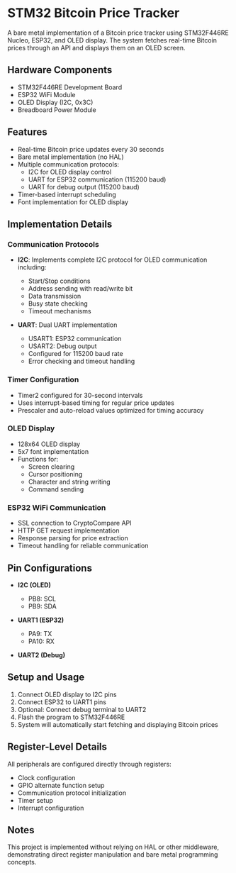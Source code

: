 # STM32 Bitcoin Price Tracker

A bare metal implementation of a Bitcoin price tracker using STM32F446RE Nucleo, ESP32, and OLED display. The system fetches real-time Bitcoin prices through an API and displays them on an OLED screen.

## Hardware Components
- STM32F446RE Development Board
- ESP32 WiFi Module
- OLED Display (I2C, 0x3C)
- Breadboard Power Module

## Features
- Real-time Bitcoin price updates every 30 seconds
- Bare metal implementation (no HAL)
- Multiple communication protocols:
  - I2C for OLED display control
  - UART for ESP32 communication (115200 baud)
  - UART for debug output (115200 baud)
- Timer-based interrupt scheduling
- Font implementation for OLED display

## Implementation Details

### Communication Protocols
- **I2C**: Implements complete I2C protocol for OLED communication including:
  - Start/Stop conditions
  - Address sending with read/write bit
  - Data transmission
  - Busy state checking
  - Timeout mechanisms

- **UART**: Dual UART implementation
  - USART1: ESP32 communication
  - USART2: Debug output
  - Configured for 115200 baud rate
  - Error checking and timeout handling

### Timer Configuration
- Timer2 configured for 30-second intervals
- Uses interrupt-based timing for regular price updates
- Prescaler and auto-reload values optimized for timing accuracy

### OLED Display
- 128x64 OLED display
- 5x7 font implementation
- Functions for:
  - Screen clearing
  - Cursor positioning
  - Character and string writing
  - Command sending

### ESP32 WiFi Communication
- SSL connection to CryptoCompare API
- HTTP GET request implementation
- Response parsing for price extraction
- Timeout handling for reliable communication

## Pin Configurations
- **I2C (OLED)**
  - PB8: SCL
  - PB9: SDA

- **UART1 (ESP32)**
  - PA9: TX
  - PA10: RX

- **UART2 (Debug)**

## Setup and Usage
1. Connect OLED display to I2C pins
2. Connect ESP32 to UART1 pins
3. Optional: Connect debug terminal to UART2
4. Flash the program to STM32F446RE
5. System will automatically start fetching and displaying Bitcoin prices

## Register-Level Details
All peripherals are configured directly through registers:
- Clock configuration
- GPIO alternate function setup
- Communication protocol initialization
- Timer setup
- Interrupt configuration


## Notes
This project is implemented without relying on HAL or other middleware, demonstrating direct register manipulation and bare metal programming concepts.